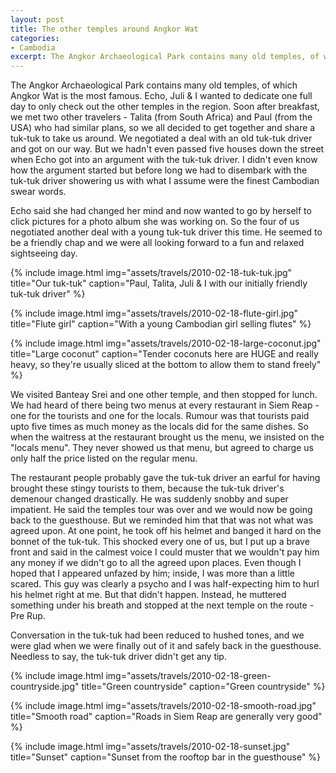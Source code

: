 ```yaml
---
layout: post
title: The other temples around Angkor Wat
categories:
- Cambodia
excerpt: The Angkor Archaeological Park contains many old temples, of which Angkor Wat is the most famous. Echo, Juli & I wanted to dedicate one full day to only check out the other temples in the region.
---
```


The Angkor Archaeological Park contains many old temples, of which Angkor Wat is
the most famous. Echo, Juli & I wanted to dedicate one full day to only check
out the other temples in the region. Soon after breakfast, we met two other
travelers - Talita (from South Africa) and Paul (from the USA) who had similar
plans, so we all decided to get together and share a tuk-tuk to take us around.
We negotiated a deal with an old tuk-tuk driver and got on our way. But we
hadn't even passed five houses down the street when Echo got into an argument
with the tuk-tuk driver. I didn't even know how the argument started but before
long we had to disembark with the tuk-tuk driver showering us with what I assume
were the finest Cambodian swear words.

Echo said she had changed her mind and now wanted to go by herself to click
pictures for a photo album she was working on. So the four of us negotiated
another deal with a young tuk-tuk driver this time. He seemed to be a friendly
chap and we were all looking forward to a fun and relaxed sightseeing day.

{% include image.html
    img="assets/travels/2010-02-18-tuk-tuk.jpg"
    title="Our tuk-tuk"
    caption="Paul, Talita, Juli & I with our initially friendly tuk-tuk driver" %}

{% include image.html
    img="assets/travels/2010-02-18-flute-girl.jpg"
    title="Flute girl"
    caption="With a young Cambodian girl selling flutes" %}

{% include image.html
    img="assets/travels/2010-02-18-large-coconut.jpg"
    title="Large coconut"
    caption="Tender coconuts here are HUGE and really heavy, so they're usually
        sliced at the bottom to allow them to stand freely" %}

We visited Banteay Srei and one other temple, and then stopped for lunch. We had
heard of there being two menus at every restaurant in Siem Reap - one for the
tourists and one for the locals. Rumour was that tourists paid upto five times
as much money as the locals did for the same dishes. So when the waitress at the
restaurant brought us the menu, we insisted on the "locals menu". They never
showed us that menu, but agreed to charge us only half the price listed on the
regular menu.

The restaurant people probably gave the tuk-tuk driver an earful for having
brought these stingy tourists to them, because the tuk-tuk driver's demenour
changed drastically. He was suddenly snobby and super impatient. He said the
temples tour was over and we would now be going back to the guesthouse. But we
reminded him that that was not what was agreed upon. At one point, he took off
his helmet and banged it hard on the bonnet of the tuk-tuk. This shocked
every one of us, but I put up a brave front and said in the calmest voice I
could muster that we wouldn't pay him any money if we didn't go to all the
agreed upon places. Even though I hoped that I appeared unfazed by him; inside,
I was more than a little scared. This guy was clearly a psycho and I was
half-expecting him to hurl his helmet right at me. But that didn't happen.
Instead, he muttered something under his breath and stopped at the next temple
on the route - Pre Rup.

Conversation in the tuk-tuk had been reduced to hushed tones, and we were glad
when we were finally out of it and safely back in the guesthouse. Needless to
say, the tuk-tuk driver didn't get any tip.

{% include image.html
    img="assets/travels/2010-02-18-green-countryside.jpg"
    title="Green countryside"
    caption="Green countryside" %}

{% include image.html
    img="assets/travels/2010-02-18-smooth-road.jpg"
    title="Smooth road"
    caption="Roads in Siem Reap are generally very good" %}

{% include image.html
    img="assets/travels/2010-02-18-sunset.jpg"
    title="Sunset"
    caption="Sunset from the rooftop bar in the guesthouse" %}
